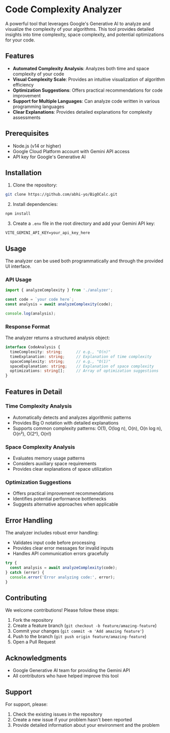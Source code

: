 # Code Complexity Analyzer

A powerful tool that leverages Google's Generative AI to analyze and visualize the complexity of your algorithms. This tool provides detailed insights into time complexity, space complexity, and potential optimizations for your code.

## Features

- **Automated Complexity Analysis**: Analyzes both time and space complexity of your code
- **Visual Complexity Scale**: Provides an intuitive visualization of algorithm efficiency
- **Optimization Suggestions**: Offers practical recommendations for code improvement
- **Support for Multiple Languages**: Can analyze code written in various programming languages
- **Clear Explanations**: Provides detailed explanations for complexity assessments

## Prerequisites

- Node.js (v14 or higher)
- Google Cloud Platform account with Gemini API access
- API key for Google's Generative AI

## Installation

1. Clone the repository:
```bash
git clone https://github.com/abhi-yo/BigOCalc.git
```

2. Install dependencies:
```bash
npm install
```

3. Create a `.env` file in the root directory and add your Gemini API key:
```env
VITE_GEMINI_API_KEY=your_api_key_here
```

## Usage

The analyzer can be used both programmatically and through the provided UI interface.

### API Usage

```typescript
import { analyzeComplexity } from './analyzer';

const code = `your code here`;
const analysis = await analyzeComplexity(code);

console.log(analysis);
```

### Response Format

The analyzer returns a structured analysis object:

```typescript
interface CodeAnalysis {
  timeComplexity: string;      // e.g., "O(n)"
  timeExplanation: string;     // Explanation of time complexity
  spaceComplexity: string;     // e.g., "O(1)"
  spaceExplanation: string;    // Explanation of space complexity
  optimizations: string[];     // Array of optimization suggestions
}
```

## Features in Detail

### Time Complexity Analysis
- Automatically detects and analyzes algorithmic patterns
- Provides Big O notation with detailed explanations
- Supports common complexity patterns: O(1), O(log n), O(n), O(n log n), O(n²), O(2ⁿ), O(n!)

### Space Complexity Analysis
- Evaluates memory usage patterns
- Considers auxiliary space requirements
- Provides clear explanations of space utilization

### Optimization Suggestions
- Offers practical improvement recommendations
- Identifies potential performance bottlenecks
- Suggests alternative approaches when applicable

## Error Handling

The analyzer includes robust error handling:
- Validates input code before processing
- Provides clear error messages for invalid inputs
- Handles API communication errors gracefully

```typescript
try {
  const analysis = await analyzeComplexity(code);
} catch (error) {
  console.error('Error analyzing code:', error);
}
```

## Contributing

We welcome contributions! Please follow these steps:

1. Fork the repository
2. Create a feature branch (`git checkout -b feature/amazing-feature`)
3. Commit your changes (`git commit -m 'Add amazing feature'`)
4. Push to the branch (`git push origin feature/amazing-feature`)
5. Open a Pull Request

## Acknowledgments

- Google Generative AI team for providing the Gemini API
- All contributors who have helped improve this tool

## Support

For support, please:
1. Check the existing issues in the repository
2. Create a new issue if your problem hasn't been reported
3. Provide detailed information about your environment and the problem


